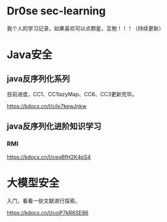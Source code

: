 # Dr0se sec-learning
我个人的学习记录，如果喜欢可以点颗星，互勉！！！（持续更新）
# Java安全
## java反序列化系列
目前进度，CC1、CC1lazyMap、CC6、CC3更新完毕。

https://kdocs.cn/l/cilx7kewJnkw
## java反序列化进阶知识学习
### RMI
https://kdocs.cn/l/ceqBfH2K4pS4

# 大模型安全
入门，看看一些文献进行探索。

https://kdocs.cn/l/cojP7kR6SE86